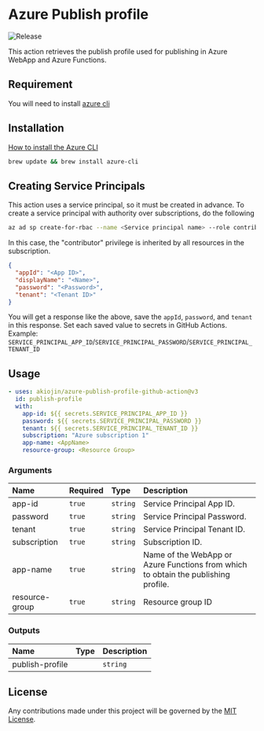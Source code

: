# Azure Publish profile

![Release](https://github.com/akiojin/azure-publish-profile-github-action/actions/workflows/release.yml/badge.svg)

This action retrieves the publish profile used for publishing in Azure WebApp and Azure Functions.

## Requirement

You will need to install [azure cli](https://docs.microsoft.com/en-us/cli/azure/)

## Installation

[How to install the Azure CLI](https://docs.microsoft.com/en-us/cli/azure/install-azure-cli)

```sh
brew update && brew install azure-cli
```

## Creating Service Principals

This action uses a service principal, so it must be created in advance.
To create a service principal with authority over subscriptions, do the following

```sh
az ad sp create-for-rbac --name <Service principal name> --role contributor --scopes /subscriptions/<Subscription ID>
```

In this case, the "contributor" privilege is inherited by all resources in the subscription.

```json
{
  "appId": "<App ID>",
  "displayName": "<Name>",
  "password": "<Password>",
  "tenant": "<Tenant ID>"
}
```

You will get a response like the above, save the `appId`, `password`, and `tenant` in this response.
Set each saved value to secrets in GitHub Actions.
Example: `SERVICE_PRINCIPAL_APP_ID`/`SERVICE_PRINCIPAL_PASSWORD`/`SERVICE_PRINCIPAL_TENANT_ID`

## Usage

```yml
- uses: akiojin/azure-publish-profile-github-action@v3
  id: publish-profile
  with:
    app-id: ${{ secrets.SERVICE_PRINCIPAL_APP_ID }}
    password: ${{ secrets.SERVICE_PRINCIPAL_PASSWORD }}
    tenant: ${{ secrets.SERVICE_PRINCIPAL_TENANT_ID }}
    subscription: "Azure subscription 1"
    app-name: <AppName>
    resource-group: <Resource Group>
```

### Arguments

|Name|Required|Type|Description|
|:--|:--|:--|:--|
|app-id|`true`|`string`|Service Principal App ID.|
|password|`true`|`string`|Service Principal Password.|
|tenant|`true`|`string`|Service Principal Tenant ID.|
|subscription|`true`|`string`|Subscription ID.|
|app-name|`true`|`string`|Name of the WebApp or Azure Functions from which to obtain the publishing profile.|
|resource-group|`true`|`string`|Resource group ID|

### Outputs

|Name|Type|Description|
|:--|:--|:--|
|publish-profile||`string`|Publishing profile|

## License

Any contributions made under this project will be governed by the [MIT License](https://github.com/akiojin/azure-publish-profile-github-action/blob/main/LICENSE).
